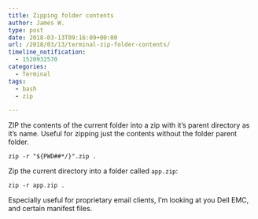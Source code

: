 ```yaml
---
title: Zipping folder contents
author: James W.
type: post
date: 2018-03-13T09:16:09+00:00
url: /2018/03/13/terminal-zip-folder-contents/
timeline_notification:
  - 1520932570
categories:
  - Terminal
tags:
  - bash
  - zip

---
```

ZIP the contents of the current folder into a zip with it&#8217;s parent directory as it&#8217;s name. Useful for zipping just the contents without the folder parent folder.

<pre><code class='sh'>zip -r "${PWD##*/}".zip .</code></pre>

Zip the current directory into a folder called `app.zip`:

<pre><code class='sh'>zip -r app.zip .</code></pre>

Especially useful for proprietary email clients, I&#8217;m looking at you Dell EMC, and certain manifest files.
